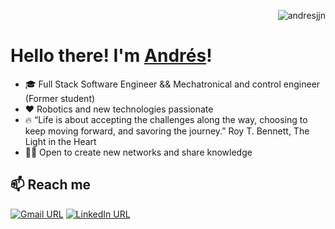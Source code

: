 <p align="right"> <img src="https://komarev.com/ghpvc/?username=andresjjn" alt="andresjjn" /> </p>

# Hello there! I'm [Andrés](https://andresjjn.tech)! 

- 🎓 Full Stack Software Engineer && Mechatronical and control engineer (Former student)  
- ❤️ Robotics and new technologies passionate
- 🔥  “Life is about accepting the challenges along the way, choosing to keep moving forward, and savoring the journey.” Roy T. Bennett, The Light in the Heart
- 👨‍💻 Open to create new networks and share knowledge

## 📫 Reach me

[![Gmail URL](https://img.shields.io/twitter/url?label=email&logo=gmail&style=social&url=http%3A%2F%2Fmailto%3Aandresjt93%40gmail.com)](mailto:andresjt93@gmail.com)
[![LinkedIn URL](https://img.shields.io/twitter/url?label=Andr%C3%A9s%20F%20Jej%C3%A9n%20T&logo=Linkedin&style=social&url=https%3A%2F%2Fwww.linkedin.com%2Fin%2Fandresjjn%2F)](https://www.linkedin.com/in/andresjjn/)
